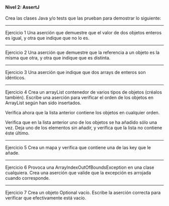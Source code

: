 #### Nivel 2: AssertJ


Crea las clases Java y/o tests que las prueban para demostrar lo siguiente:
___
Ejercicio 1
Una aserción que demuestre que el valor de dos objetos enteros es igual, y otra que indique que no lo es.
___
Ejercicio 2
Una aserción que demuestre que la referencia a un objeto es la misma que otra, y otra que indique que es distinta.
___
Ejercicio 3
Una aserción que indique que dos arrays de enteros son idénticos.
___
Ejercicio 4
Crea un arrayList contenedor de varios tipos de objetos (créalos también). Escribe una aserción para verificar el orden de los objetos en ArrayList según han sido insertados.

Verifica ahora que la lista anterior contiene los objetos en cualquier orden.


Verifica que en la lista anterior uno de los objetos se ha añadido sólo una vez. Deja uno de los elementos sin añadir, y verifica que la lista no contiene éste último.

___
Ejercicio 5
Crea un mapa y verifica que contiene una de las key que le añade.
___
Ejercicio 6
Provoca una ArrayIndexOutOfBoundsException en una clase cualquiera. Crea una aserción que valide que la excepción es arrojada cuando corresponde.
___
Ejercicio 7
Crea un objeto Optional vacío. Escribe la aserción correcta para verificar que efectivamente está vacío.